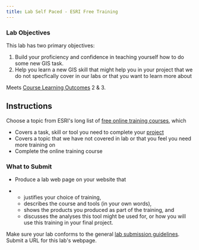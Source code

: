 ```yaml
---
title: Lab Self Paced - ESRI Free Training
---
```


### Lab Objectives

This lab has two primary objectives:

1. Build your proficiency and confidence in teaching yourself how to do some new GIS task.
2. Help you learn a new GIS skill that might help you in your project that we do not specfically cover in our labs or that you want to learn more about

Meets [Course Learning Outcomes](http://gis.joewheaton.org/about/primary-learning-outcomes) 2 & 3. 

## Instructions

Choose a topic from ESRI's long list of [free online training courses](http://training.esri.com/gateway/index.cfm?fa=search.results&searchterm=&search=Search&OrderBy=price%20asc&ArcGISVersion=10), which 

- Covers a task, skill or tool you need to complete your [project](http://gis.joewheaton.org/assignments/project)
- Covers a topic that we have not covered in lab or that you feel you need more training on
- Complete the online training course



### What to Submit

- Produce a lab web page on your website that 

- - justifies your choice of training,
  - describes the course and tools (in your own words),
  - shows the products you produced as part of the training, and
  - discusses the analyses this tool might be used for, or how you will use this training in your final project.

Make sure your lab conforms to the general [lab submission guidelines](http://a/joewheaton.org/gis-wats-4930-6920/labs#TOC-Lab-Submission-Guidelines). Submit a URL for this lab's webpage.